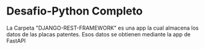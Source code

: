 # Desafio-Python Completo

La Carpeta "DJANGO-REST-FRAMEWORK" es una app la cual almacena los datos de las placas patentes.
Esos datos se obtienen mediante la app de FastAPI 
